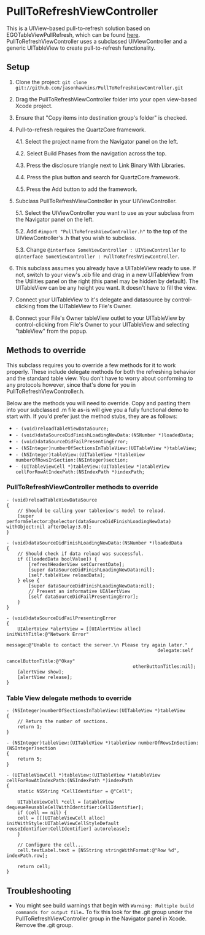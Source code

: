 PullToRefreshViewController
===========================

This is a UIView-based pull-to-refresh solution based on EGOTableViewPullRefresh, which can be found [here](https://github.com/jessedc/EGOTableViewPullRefresh). PullToRefreshViewController uses a subclassed UIViewController and a generic UITableView to create pull-to-refresh functionality.

Setup
-----------------------

1. Clone the project: `git clone git://github.com/jasonhawkins/PullToRefreshViewController.git`

2. Drag the PullToRefreshViewController folder into your open view-based Xcode project.

3. Ensure that "Copy items into destination group's folder" is checked.

4. Pull-to-refresh requires the QuartzCore framework. 

	4.1. Select the project name from the Navigator panel on the left.
	
	4.2. Select Build Phases from the navigation across the top.
	
	4.3. Press the disclosure triangle next to Link Binary With Libraries.
	
	4.4. Press the plus button and search for QuartzCore.framework.
	
	4.5. Press the Add button to add the framework.
	
5. Subclass PullToRefreshViewController in your UIViewController.

	5.1. Select the UIViewController you want to use as your subclass from the Navigator panel on the left.

	5.2. Add `#import "PullToRefreshViewController.h"` to the top of the UIViewController's .h that you wish to subclass.
	
	5.3. Change `@interface SomeViewController : UIViewController` to `@interface SomeViewController : PullToRefreshViewController`.
	
6. This subclass assumes you already have a UITableView ready to use. If not, switch to your view's .xib file and drag in a new UITableView from the Utilities panel on the right (this panel may be hidden by default). The UITableView can be any height you want. It doesn't have to fill the view.

7. Connect your UITableView to it's delegate and datasource by control-clicking from the UITableView to File's Owner.

8. Connect your File's Owner tableView outlet to your UITableView by control-clicking from File's Owner to your UITableView and selecting "tableView" from the popup.

Methods to override
-------------------

This subclass requires you to override a few methods for it to work properly. These include delegate methods for both the refreshing behavior and the standard table view. You don't have to worry about conforming to any protocols however, since that's done for you in PullToRefreshViewController.h.

Below are the methods you will need to override. Copy and pasting them into your subclassed .m file as-is will give you a fully functional demo to start with. If you'd prefer just the method stubs, they are as follows:

* `- (void)reloadTableViewDataSource;`
* `- (void)dataSourceDidFinishLoadingNewData:(NSNumber *)loadedData;`
* `- (void)dataSourceDidFailPresentingError;`
* `- (NSInteger)numberOfSectionsInTableView:(UITableView *)tableView;`
* `- (NSInteger)tableView:(UITableView *)tableView numberOfRowsInSection:(NSInteger)section;`
* `- (UITableViewCell *)tableView:(UITableView *)atableView cellForRowAtIndexPath:(NSIndexPath *)indexPath;`

### PullToRefreshViewController methods to override
	- (void)reloadTableViewDataSource
	{
		// Should be calling your tableview's model to reload.
		[super performSelector:@selector(dataSourceDidFinishLoadingNewData) withObject:nil afterDelay:3.0];
	}

	- (void)dataSourceDidFinishLoadingNewData:(NSNumber *)loadedData
	{
		// Should check if data reload was successful.
		if ([loadedData boolValue]) {
			[refreshHeaderView setCurrentDate];
			[super dataSourceDidFinishLoadingNewData:nil];
			[self.tableView reloadData];
		} else {
			[super dataSourceDidFinishLoadingNewData:nil];
			// Present an informative UIAlertView
			[self dataSourceDidFailPresentingError];
		}
	}
	
	- (void)dataSourceDidFailPresentingError
	{
	    UIAlertView *alertView = [[UIAlertView alloc] initWithTitle:@"Network Error"
	                                                        message:@"Unable to contact the server.\n Please try again later."
	                                                       delegate:self 
	                                              cancelButtonTitle:@"Okay" 
	                                              otherButtonTitles:nil];
	    [alertView show];
	    [alertView release];
	}

### Table View delegate methods to override
	- (NSInteger)numberOfSectionsInTableView:(UITableView *)tableView
	{
	    // Return the number of sections.
	    return 1;
	}

	- (NSInteger)tableView:(UITableView *)tableView numberOfRowsInSection:(NSInteger)section
	{
	    return 5;
	}
 
	- (UITableViewCell *)tableView:(UITableView *)atableView cellForRowAtIndexPath:(NSIndexPath *)indexPath
	{
	    static NSString *CellIdentifier = @"Cell";

	    UITableViewCell *cell = [atableView dequeueReusableCellWithIdentifier:CellIdentifier];
	    if (cell == nil) {
	    cell = [[[UITableViewCell alloc] initWithStyle:UITableViewCellStyleDefault reuseIdentifier:CellIdentifier] autorelease];
	    }

	    // Configure the cell...
	    cell.textLabel.text = [NSString stringWithFormat:@"Row %d", indexPath.row];    

	    return cell;
	}
	
Troubleshooting
---------------

* You might see build warnings that begin with `Warning: Multiple build commands for output file…` To fix this look for the .git group under the PullToRefreshViewController group in the Navigator panel in Xcode. Remove the .git group. 
